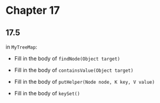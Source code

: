 # Chapter 17

## 17.5

in `MyTreeMap`:

- Fill in the body of `findNode(Object target)`

- Fill in the body of `containsValue(Object target)`

- Fill in the body of `putHelper(Node node, K key, V value)`

- Fill in the body of `keySet()`


